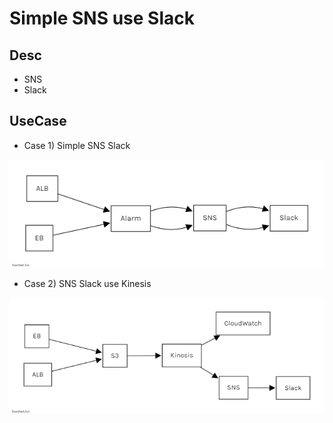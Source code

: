 # Simple SNS use Slack

## Desc

- SNS
- Slack

## UseCase

- Case 1) Simple SNS Slack

![simple](./pubilc/simple.png)

- Case 2) SNS Slack use Kinesis

![diff](./pubilc/difficult.png)
